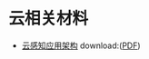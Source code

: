 # 云相关材料

- [云感知应用架构](architecture/cloud-app.md)   download:([PDF](architecture/architecting-cloud-aware-application.pdf))
